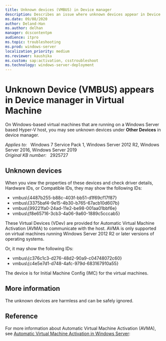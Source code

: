 ```yaml
---
title: Unknown devices (VMBUS) in Device manager
description: Describes an issue where unknown devices appear in Device Manager of a virtual machine.
ms.date: 09/08/2020
author: Deland-Han
ms.author: delhan
manager: dcscontentpm
audience: itpro
ms.topic: troubleshooting
ms.prod: windows-server
localization_priority: medium
ms.reviewer: kaushika
ms.custom: sap:activation, csstroubleshoot
ms.technology: windows-server-deployment
---
```

# Unknown Device (VMBUS) appears in Device manager in Virtual Machine

On Windows-based virtual machines that are running on a Windows Server based Hyper-V host, you may see unknown devices under **Other Devices** in device manager.

_Applies to:_ &nbsp; Windows 7 Service Pack 1, Windows Server 2012 R2, Windows Server 2016, Windows Server 2019  
_Original KB number:_ &nbsp; 2925727

## Unknown devices

When you view the properties of these devices and check driver details, Hardware IDs, or Compatible IDs, they may show the following IDs:

- vmbus\\{4487b255-b88c-403f-bb51-d1f69cf17f87}
- vmbus\\{3375baf4-9e15-4b30-b765-67acb10d607b}
- vmbus\\{99221fa0-24ad-11e2-be98-001aa01bbf6e}
- vmbus\\{f8e65716-3cb3-4a06-9a60-1889c5cccab5}

These Virtual Devices (VDev) are provided for Automatic Virtual Machine Activation (AVMA) to communicate with the host. AVMA is only supported on virtual machines running Windows Server 2012 R2 or later versions of operating systems.

Or, it may show the following IDs:

- vmbus\\{c376c1c3-d276-48d2-90a9-c04748072c60}
- vmbus\\{c4e5e7d1-d748-4afc-979d-683167910a55}

The device is for Initial Machine Config (IMC) for the virtual machines.

## More information

The unknown devices are harmless and can be safely ignored.

## Reference

For more information about Automatic Virtual Machine Activation (AVMA), see [Automatic Virtual Machine Activation in Windows Server](/windows-server/get-started/automatic-vm-activation):
